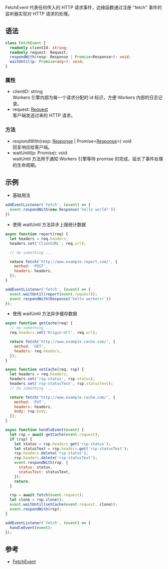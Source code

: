 FetchEvent 代表任何传入的 HTTP 请求事件，边缘函数通过注册 "fetch" 事件的监听器实现对 HTTP 请求的处理。

## 语法
```typescript
class FetchEvent {
  readonly clientId: string;
  readonly request: Request;
  respondWith(resp: Response | Promise<Response>): void;
  waitUntil(p: Promise<any>): void;
}
```

### 属性
- clientID:  string<br>Workers 引擎内部为每一个请求分配的 id 标识，方便 Workers 内部的日志记录。
- request:   [Request](https://cloud.tencent.com/document/product/1552/81902)<br>客户端发送过来的 HTTP 请求。

### 方法
- respondWith(resp: [Response](https://cloud.tencent.com/document/product/1552/81901) | Promise<[Response](https://cloud.tencent.com/document/product/1552/81901)>)  void<br>回复响应给客户端。</br>
- waitUntil(p: Promise<any>):  void<br>waitUntil 方法用于通知 Workers 引擎等待 promise 的完成，延长了事件处理的生命周期。</br>

## 示例
- 基础用法
```js
addEventListener('fetch', (event) => {
  event.respondWith(new Response('hello world!'))
})
```
- 使用 waitUntil 方法异步上报统计数据
```js
async function report(req) {
  let headers = req.headers;
  headers.set('ClientURL', req.url);

  // do something ...

  return fetch('http://www.example.report.com/', {
    method: 'POST',
    headers: headers,
  });
}

addEventListener('fetch', (event) => {
  event.waitUntil(report(event.request));
  event.respondWith(Response('hello workers!'))
});
```
- 使用 waitUntil 方法异步缓存数据
```js
async function getCache(req) {
  // do something ...
  req.headers.set('Origin-Url', req.url);

  return fetch('http://www.example.cache.com/', {
    method: 'GET',
    headers: req.headers,
  });
}

async function setCache(req, rsp) {
  let headers = req.headers;
  headers.set('rsp-status', rsp.status);
  headers.set('rsp-statusText', rsp.statusText);
  // do something ...

  return fetch('http://www.example.cache.com/', {
    method: 'PUT',
    headers: headers,
    body: rsp.body,
  });
}

async function handleEvent(event) {
  let rsp = await getCache(event.request);
  if (rsp) {
    let status = rsp.headers.get('rsp-status');
    let statusText = rsp.headers.get('rsp-statusText');
    rsp.headers.delete('rsp-status');
    rsp.headers.delete('rsp-statusText');
    event.respondWith(rsp, {
      status: status,
      statusText: statusText,
    });
    return;
  }

  rsp = await fetch(event.request);
  let clone = rsp.clone();
  event.waitUntil(setCache(event.request, clone));
  event.respondWith(rsp);
}

addEventListener('fetch', (event) => {
  handleEvent(event);
});
```

## 参考
- [FetchEvent](https://developer.mozilla.org/en-US/docs/Web/API/FetchEvent)
